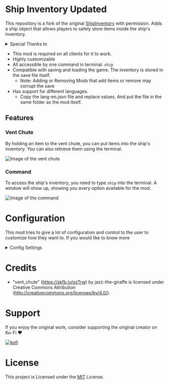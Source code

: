 # Ship Inventory Updated
This repository is a fork of the original [ShipInventory](https://github.com/WarperSan/ShipInventory) with permission. Adds a ship object that allows players to safely store items inside the ship's inventory.

<details>
  <summary>Special Thanks to</summary>
<ul>
  <li><a href="https://github.com/minimusubi">minimusubi</a>: Rework of the terminal UI</li>
  <li><a href="https://github.com/WarperSan">WarperSan</a>: Original creator of the mod</li>
</ul>
</details>

- This mod is required on all clients for it to work.
- Highly customizable
- All accessible by one command in terminal: `ship`
- Compatible with saving and loading the game. The inventory is stored in the save file itself.
  - Note: Adding or Removing Mods that add items or remove may corrupt the save
- Has support for different languages.
  - Copy the lang-en.json file and replace values. And put the file in the same folder as the mod itself.

## Features

### Vent Chute
By holding an item to the vent chute, you can put items into the ship's inventory. You can also retrieve them using the terminal.

![Image of the vent chute](https://raw.githubusercontent.com/WarperSan/ShipInventory/master/ThunderStore/Assets/vent_holding_apparatus.png)

### Command
To access the ship's inventory, you need to type `ship` into the terminal. A window will show up, showing you every option available for the mod.

![Image of the command](https://raw.githubusercontent.com/WarperSan/ShipInventory/master/ThunderStore/Assets/ship_command.png)

# Configuration
This mod tries to give a lot of configuration and control to the user to customize how they want to. If you would like to know more

<details>
<summary>Config Settings</summary>

## General
### Language
This setting determines what language package the mod uses. Upon starting up, the mod will look for the file named `lang-CODE`, where `CODE` is the value of this parameter. This allows anyone to create their own language pack.

## Chute
### Store Permission
This setting determines who can store items into the chute. This is on top of the base item check. For example, if the setting is set to `CLIENTS_ONLY`, only clients will be able to store items in the chute.

If a player tries to store an item while not having the required permission, a special message will appear to notify them that they can't store items. 

### Only In Orbit
This setting determines when the chute can store items. If the setting is set to `true`, no one will be able to store items inside the chute while the ship is on a planet. The chute will be enabled again once the ship is back in orbit.

If a player tries to store an item while the ship is not in orbit, a special message will appear to notify them that they can't store items. 

### Time to Store
This setting determines how long a player has to hold the `interact` button in order to store an item. If players usually store items in bulk, the setting can be set to a lower value, allowing them to store items faster.

### Time to Retrieve
This setting determines how fast each item takes to be retrieved. If players usually retrieve items in bulk, the setting can be set to a lower value, allowing the process to be done way faster.

### Max Chute Capacity
This setting determines how many items can be in the chute itself at once before pausing the retrieve process. For example, if the setting is set to `5` but a player retrieves 20 items, the chute will pause after retrieving 5 items.

### Blacklist
This setting determines which items are not allowed to be stored in the chute. The mod already blocks certain items due to not working with the system, but players can also block certain items that they don't want to allow.

Here are the different things you should know about it:
- It is case insensitive (`flashlight` and `FlASHLiGht` are the same);
- It is space insensitive (spaces before and after an item are removed);
- It supports REGEX expression (`.*light` for every items that ends with `light`);
- It only checks for the `itemName` (it is the name shown in the terminal);
- Each item is separated by a `,` (`item1,item2,item3,item4`);

If a player tries to store an item that is blacklisted, a special message will appear to notify them that this item is not valid.

## Inventory
### Retrieve Permission
This setting determines who can retrieve items from the inventory. For example, if the setting is set to `CLIENTS_ONLY`, only clients will be able to retrieve items from the inventory. The host itself will not be able to retrieve items.

### Safe Once Stored
This setting determines if the inventory is cleared when all players die. This is useful if you want to use this mod as a safe, allowing you to keep some items in order to recover better from the loss.

### Persist through fire
This setting determines if the inventory is cleared when the crew gets fired. This is useful if you want to have an advantage when restarting a run, removing some of the grinding by allowing you to keep some items.

### Maximum Item Count
This setting determines how many items can be stored in the inventory. For example, if the setting is set to `20`, players will only be able to store 20 items in the inventory before needing to retrieve some items to free up space.

If a player tries to store an item while the inventory is full, a special message will appear to notify them that the inventory is already full.

### Keep Rate
This setting determines how likely each item is to be kept when the inventory is cleared. For example, if the setting is set to `50`, each item has a 50% chance to be kept or to be cleared.

## Terminal
### Inventory Command
This setting determines the command to type in order to access the inventory. Commands are something exclusive, so you might need to change the command to something else in order to be able to type it.

### Yes Please!
This setting determines if the cursor is placed on the `yes` option when retrieving an item. This is useful when you need to retrieve items in bulk, but you don't want to have to scroll down each time.

### Terminal Confirmation
This setting determines if the inventory shows a confirmation when retrieving an item. This is useful when you need to retrieve items in bulk, without worrying about the confirmation.

### Show Trademark
This setting determines if the inventory shows the trademark in the terminal. Even though the trademark is themed around Lethal Company (I could've put my own trademark), it takes unnecessary space in the terminal.

### Sort Order
This setting determines in which order the items are shown in the inventory. For example, if the setting is set to `VALUE_DESC`, the most valuable items are going to be on the first pages while the least valuable items will be at the end.

### Allow Retrieve All
This setting determines if the `retrieve all` option is shown for every player. This is useful to stop players from simply dumping every item possible, with no way to stop them. While it's still possible to retrieve items in bulk, it's slower than using the `retrieve all` option.

## Network
### Refresh Rate
This setting determines how often clients will update their copy of the inventory. 

This was implemented due to past problems with desync between clients. However, this comes at a cost of an higher WIFI cost, sending a small request every time (the cost is actually very small, almost negligible).

### Update Silencer
This setting determines if the mod logs each update in the console. The logs can be useful for developers to debug the mod.

*If you decide to remove this, you are on your own for any desync problem*

### Force when Storing
This setting determines if the client forces to update itself when the player stores an item.

### Force when Retrieving
This setting determines if the client forces to update itself when the player retrieves an item.

## Unlock
### Is Unlockable
This setting determines if the chute is an unlockable upgrade. If you enter a lobby with the setting set to `false`, the chute will be permanently unlocked for this save.

### Unlock Cost
This setting determines how expensive the upgrade is to buy. This is useful if you want to balance this mod.

### Unlock Name
This setting determines the command to type in order to buy the inventory. Commands are something exclusive, so you might need to change the command to something else in order to be able to type it.

</details>

# Credits

- "vent_chute" (https://skfb.ly/ozTrw) by jazz-the-giraffe is licensed under Creative Commons Attribution (http://creativecommons.org/licenses/by/4.0/).

# Support
If you enjoy the original work, consider supporting the original creator on Ko-Fi ❤️

[![kofi](https://img.shields.io/badge/kofi-%23F16061.svg?&style=for-the-badge&logo=ko-fi&logoColor=white)](https://ko-fi.com/warpersan)

# License

This project is Licensed under the [MIT](https://github.com/WarperSan/ShipInventory/blob/master/LICENSE) License.
